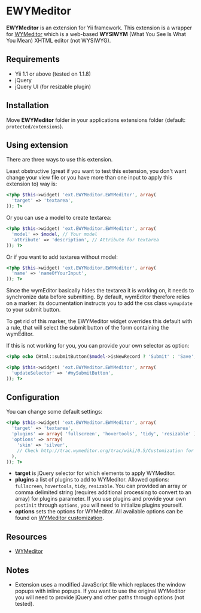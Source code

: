 EWYMeditor
==========

**EWYMeditor** is an extension for Yii framework. This extension is a wrapper for [WYMeditor](http://www.wymeditor.org/ "WYMeditor") which is a web-based **WYSIWYM** (What You See Is What You Mean) XHTML editor (not WYSIWYG).

Requirements
------------

* Yii 1.1 or above (tested on 1.1.8)
* jQuery
* jQuery UI (for resizable plugin)

Installation
------------

Move **EWYMeditor** folder in your applications extensions folder (default: `protected/extensions`).

Using extension
---------------

There are three ways to use this extension.

Least obstructive (great if you want to test this extension, you don't want change your view file or you have more than one input to apply this extension to) way is:

```php
<?php $this->widget( 'ext.EWYMeditor.EWYMeditor', array(
  'target' => 'textarea',
)); ?>
```

Or you can use a model to create textarea:

```php
<?php $this->widget( 'ext.EWYMeditor.EWYMeditor', array(
  'model' => $model, // Your model
  'attribute' => 'description', // Attribute for textarea
)); ?>
```

Or if you want to add textarea without model:

```php
<?php $this->widget( 'ext.EWYMeditor.EWYMeditor', array(
  'name' => 'nameOfYourInput',
)); ?>
```

Since the wymEditor basically hides the textarea it is working on, it needs to
synchronize data before submitting. By default, wymEditor therefore relies
on a marker: its documentation instructs you to add the css class `wymupdate`
to your submit button.

To get rid of this marker, the EWYMeditor widget overrides this default with a
rule, that will select the submit button of the form containing the wymEditor.

If this is not working for you, you can provide your own selector as option:

```php
<?php echo CHtml::submitButton($model->isNewRecord ? 'Submit' : 'Save', array('id' => 'mySubmitButton')); ?>
```

```php
<?php $this->widget( 'ext.EWYMeditor.EWYMeditor', array(
  'updateSelector' => '#mySubmitButton',
)); ?>
```

Configuration
-------------

You can change some default settings:

```php
<?php $this->widget( 'ext.EWYMeditor.EWYMeditor', array(
  'target' => 'textarea',
  'plugins' => array( 'fullscreen', 'hovertools', 'tidy', 'resizable' ),
  'options' => array(
    'skin' => 'silver',
    // Check http://trac.wymeditor.org/trac/wiki/0.5/Customization for available options
  ),
)); ?>
```

* **target** is jQuery selector for which elements to apply WYMeditor.
* **plugins** a list of plugins to add to WYMeditor. Allowed options: `fullscreen`, `hovertools`, `tidy`, `resizable`. You can provided an array or comma delimited string (requires additional processing to convert to an array) for plugins parameter. If you use plugins and provide your own `postInit` through `options`, you will need to initialize plugins yourself.
* **options** sets the options for WYMeditor. All available options can be found on [WYMeditor customization](http://trac.wymeditor.org/trac/wiki/0.5/Customization "WYMeditor customization").

Resources
---------

* [WYMeditor](http://www.wymeditor.org/ "WYMeditor")

Notes
-----

* Extension uses a modified JavaScript file which replaces the window popups with inline popups. If you want to use the original WYMeditor you will need to provide jQuery and other paths through options (not tested).